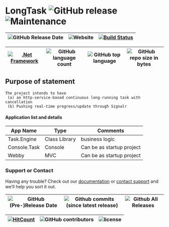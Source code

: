# LongTask ![GitHub release](https://img.shields.io/github/release/ajeetx/LongTask.svg?style=for-the-badge)![Maintenance](https://img.shields.io/maintenance/yes/2018.svg?style=for-the-badge)

| ![GitHub Release Date](https://img.shields.io/github/release-date/ajeetx/LongTask.svg?style=plastic) | ![Website](https://img.shields.io/website-stable-offline-green-red/http/ajeetx.github.io/LongTask.svg?label=status&style=plastic)|[![Build Status](https://travis-ci.org/AJEETX/LongTask.png?branch=master&style=for-the-badge)](https://travis-ci.org/AJEETX/LongTask)
|  --- | ---     | ---   |

 [![.Net Framework](https://img.shields.io/badge/DotNet-4.5.2-blue.svg?style=plastic)](https://www.microsoft.com/en-au/download/details.aspx?id=42642) | ![GitHub language count](https://img.shields.io/github/languages/count/ajeetx/LongTask.svg?style=plastic)| ![GitHub top language](https://img.shields.io/github/languages/top/ajeetx/LongTask.svg) |![GitHub repo size in bytes](https://img.shields.io/github/repo-size/ajeetx/LongTask.svg) 
| ---          | ---        | ---      | ---       |

## Purpose of statement
```
The project intends to have 
 (a) an http-service-based continuous long-running task with cancellation
 (b) Pushing real-time progress/update through Signalr
```

#### Application list and details

| App Name| Type | Comments|
| --- | --- | --- |
| Task.Engine| Class Library | business logic|
| Console.Task| Console |Can be as startup project|
| Webby | MVC  |Can be as startup project|


### Support or Contact

Having any trouble? Check out our [documentation](https://github.com/AJEETX/LongTask/blob/master/README.md) or [contact support](mailto:ajeetkumar@email.com) and we’ll help you sort it out.

|![GitHub (Pre-)Release Date](https://img.shields.io/github/release-date-pre/ajeetx/LongTask.svg?label=pre-release) | ![Github commits (since latest release)](https://img.shields.io/github/commits-since/ajeetx/LongTask/latest.svg) | ![Github All Releases](https://img.shields.io/github/downloads/ajeetx/LongTask/total.svg?label=github-download&style=plastic)
 | ---  | ---  | ---  |

 [![HitCount](http://hits.dwyl.io/ajeetx/LongTask/projects/1.svg)](http://hits.dwyl.io/ajeetx/LongTask/projects/1) | ![GitHub contributors](https://img.shields.io/github/contributors/ajeetx/LongTask.svg?style=plastic)|![license](https://img.shields.io/github/license/ajeetx/LongTask.svg?style=plastic)|
 | --- | --- | ---|
